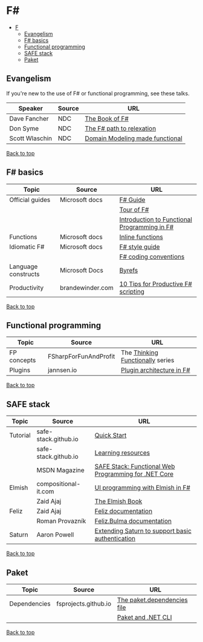 # F#

[top]: #contents

- [F](#f)
  - [Evangelism](#evangelism)
  - [F# basics](#f-basics)
  - [Functional programming](#functional-programming)
  - [SAFE stack](#safe-stack)
  - [Paket](#paket)

## Evangelism

If you're new to the use of F# or functional programming, see these talks.

| Speaker | Source | URL |
| --- | --- | --- |
| Dave Fancher| NDC | [The Book of F#](https://www.youtube.com/watch?v=eQzF8RrLM6s) |
| Don Syme | NDC | [The F# path to relexation](https://www.youtube.com/watch?v=yL7xBhWrdKw) |
| Scott Wlaschin | NDC | [Domain Modeling made functional](https://www.youtube.com/watch?v=Up7LcbGZFuo) |

[Back to top][top]

## F# basics

| Topic | Source | URL |
| --- | --- | --- |
| Official guides | Microsoft docs | [F# Guide](https://docs.microsoft.com/en-us/dotnet/fsharp/?view=vs-2019) |
| | | [Tour of F#](https://docs.microsoft.com/en-us/dotnet/fsharp/tour) |
| | | [Introduction to Functional Programming in F#](https://docs.microsoft.com/en-us/dotnet/fsharp/introduction-to-functional-programming/index) |
| Functions | Microsoft docs | [Inline functions](https://docs.microsoft.com/en-us/dotnet/fsharp/language-reference/functions/inline-functions) |
| Idiomatic F# | Microsoft docs| [F# style guide](https://docs.microsoft.com/en-us/dotnet/fsharp/style-guide/) |
| | | [F# coding conventions](https://docs.microsoft.com/en-us/dotnet/fsharp/style-guide/conventions) |
| Language constructs | Microsoft Docs | [Byrefs](https://docs.microsoft.com/en-us/dotnet/fsharp/language-reference/byrefs) |
| Productivity | brandewinder.com | [10 Tips for Productive F# scripting](https://brandewinder.com/2016/02/06/10-fsharp-scripting-tips/) |

[Back to top][top]

## Functional programming

| Topic | Source | URL |
| --- | --- | --- |
| FP concepts | FSharpForFunAndProfit | The [Thinking Functionally](https://fsharpforfunandprofit.com/posts/thinking-functionally-intro/) series |
| Plugins | jannsen.io | [Plugin architecture in F#](https://blog.janssen.io/2020-12/Plugin-architecture-in-fsharp) |

[Back to top][top]

## SAFE stack

| Topic | Source | URL |
| --- | --- | --- |
| Tutorial | safe-stack.github.io | [Quick Start](https://safe-stack.github.io/docs/quickstart/) |
| | safe-stack.github.io | [Learning resources](https://safe-stack.github.io/docs/learning/) |
| | MSDN Magazine | [SAFE Stack: Functional Web Programming for .NET Core](https://docs.microsoft.com/en-us/archive/msdn-magazine/2019/october/fsharp-safe-stack-functional-web-programming-for-net-core) |
| Elmish | compositional-it.com | [UI programming with Elmish in F#](https://www.compositional-it.com/news-blog/ui-programming-with-elmish-in-f/) |
| | Zaid Ajaj | [The Elmish Book](https://zaid-ajaj.github.io/the-elmish-book/#/) |
| Feliz | Zaid Ajaj | [Feliz documentation](https://zaid-ajaj.github.io/Feliz) |
| | Roman Provazník | [Feliz.Bulma documentation](https://dzoukr.github.io/Feliz.Bulma) |
| Saturn | Aaron Powell | [Extending Saturn to support basic authentication](https://www.aaron-powell.com/posts/2019-05-27-implementing-basic-auth-on-saturn/) |

[Back to top][top]

## Paket

| Topic | Source | URL |
| --- | --- | --- |
| Dependencies | fsprojects.github.io | [The paket.dependencies file](https://fsprojects.github.io/Paket/dependencies-file.html) |
| | | [Paket and .NET CLI](https://fsprojects.github.io/Paket/paket-and-dotnet-cli.html) |

[Back to top][top]
